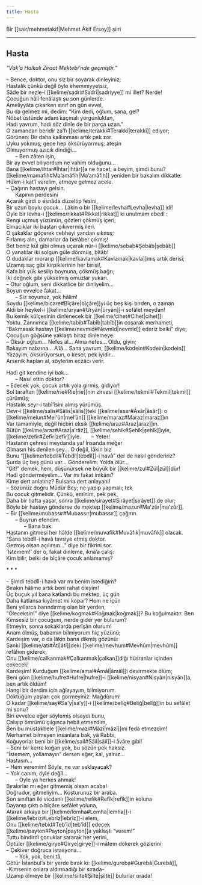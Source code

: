 ```yaml
---
title: Hasta
---
```


Bir [[sair/mehmetakif|Mehmet Âkif Ersoy]] şiiri

---

## Hasta
*“Vak’a Halkalı Ziraat Mektebi’nde geçmiştir.”*

– Bence, doktor, onu siz bir soyarak dinleyiniz;  
Hastalık çünkü değil öyle ehemmiyyetsiz,  
Sâde bir nezle-i [[kelime/sadri#Sadrî|sadriyye]] mi illet? Nerde!  
Çocuğun hâli fenâlaştı şu son günlerde.  
Ameliyyâta çıkarken sınıf on gün evvel,  
Bu da gelmez mi, dedim: “Kim dedi, oğlum, sana, gel?  
Nöbet üstünde adam kaçmalı yorgunluktan,  
Hadi yavrum, hadi söz dinle de bir parça uzan.”  
O zamandan beridir za’fı [[kelime/terakki#Terakkî|terakkî]] ediyor;  
Görünen: Bir daha kalkınması artık pek zor.  
Uyku yokmuş; gece hep öksürüyormuş; ateşin  
Olmuyormuş azıcık dindiği...  
      – Ben zâten işin,  
Bir ay evvel biliyordum ne vahim olduğunu...  
Bana [[kelime/ihtar#İhtar|ihtâr]]a ne hacet, a beyim, şimdi bunu?  
[[kelime/mamafih#Ma’amâfih|Ma’amâfih]] yeniden bir bakalım dikkatle:  
Hükm-i kat’î verelim, etmeye gelmez acele.  
– Çağırın hastayı gelsin.  
      Kapının perdesini  
Açarak girdi o esnâda düzeltip fesini,  
Bir uzun boylu çocuk... Lâkin o bir [[kelime/levha#Levha|levha]] idi!  
Öyle bir levha-i [[kelime/rikkat#Rikkat|rikkat]] ki unutmam ebedî :  
Rengi uçmuş yüzünün, gözleri çökmüş içeri;  
Elmacıklar iki baştan çıkıvermiş ileri.  
O şakaklar göçerek cebheyi yandan sıkmış;  
Fırlamış alnı, damarlar da berâber çıkmış!  
Bet beniz kül gibi olmuş uçarak nûr-i [[kelime/sebab#Şebâb|şebâb]]  
O yanaklar iki solgun güle dönmüş, bîtâb!  
O dudaklar morarıp [[kelime/kavlamak#Kavlamak|kavla]]mış artık derisi;  
Uzamış saç gibi kirpiklerinin her birisi!,  
Kafa bir yük kesilip boynuna, çökmüş bağrı;  
İki değnek gibi yükselmiş omuzlar yukarı.  
– Otur oğlum, seni dikkatlice bir dinliyelim...  
Soyun evvelce fakat...  
      – Siz soyunuz, yok hâlim!  
Soydu [[kelime/bicare#Bîçâre|bîçâre]]yi üç beş kişi birden, o zaman  
Aldı bir heykel-i [[kelime/uryan#Üryân|üryân]]-ı sefâlet meydan!  
Bu kemik külçesinin dinlenecek bir [[kelime/cihet#Cihet|cihet]]i  
Yoktu. Zannımca [[kelime/tabib#Tabîb|tabîb]]in coşarak merhameti,  
“Bakmasak hastayı [[kelime/nevmid#Nevmîd|nevmîd]] ederiz belki” diye;  
Çocuğun göğsüne yaklaştı biraz dinlemeye:  
– Öksür oğlum... Nefes al... Alma nefes... Oldu, giyin;  
Bakayım nabzına... A’lâ... Sana yavrum, [[kelime/kodein#Kodein|kodein]]  
Yazayım, öksürüyorsun, o keser, pek iyidir...  
Arsenik hapları al, söylerim eczâcı verir.

Hadi git kendine iyi bak...  
      – Nasıl ettin doktor?  
– Edecek yok, çocuk artık yola girmiş, gidiyor!  
Sol taraftan [[kelime/rie#Rie|rie]]nin zirvesi [[kelime/tekmil#Tekmil|tekmil]] çürümüş;  
Hastalık seyr-i tabî’îsini almış yürümüş.  
Devr-i [[kelime/salis#Sâlis|sâlis]]teki [[kelime/asar#Âsâr|âsâr]]ı o [[kelime/melun#Mel'ûn|mel’ûn]] [[kelime/maraz#Maraz|maraz]]ın  
Var tamamiyle, değil hiçbiri eksik [[kelime/araz#Araz|araz]]ın.  
Bütün [[kelime/araz#Araz|a’râz]], [[kelime/sehik#Şehîk|şehîk]]ıyle, [[kelime/zefir#Zefîr|zefîr]]iyle.
      – Yeter!  
Hastanın çehresi meydanda ya! İnsanda meğer  
Olmasın his denilen şey... O değil, lâkin biz  
Bunu “[[kelime/tebdil#Tebdîl|tebdîl]]-i havâ” der de nasıl göndeririz?  
Şurda üç beş günü var... Gönderelim: Yolda ölür...  
“Git!” demek, hem, düşünürsek ne büyük bir [[kelime/zul#Zül|zül]]dür!  
Hadi göndermeyelim... Var mı fakat imkânı?  
Kime dert anlatırız? Bulsana dert anlayanı!  
– Sözünüz doğru Müdür Bey; ne yapıp yapmalı; tek  
Bu çocuk gitmelidir. Çünkü, emînim, pek pek,  
Daha bir hafta yaşar, sonra [[kelime/sirayet#Sirâyet|sirâyet]] de olur;  
Böyle bir hastayı gönderse de mektep [[kelime/mazur#Ma'zûr|ma’zûr]].  
– Bir [[kelime/mubassır#Mubassır|mubassır]] çağırın.  
      – Buyrun efendim.  
            – Bana bak:  
Hastanın gitmesi her hâlde [[kelime/muvafik#Muvâfık|muvâfık]] olacak.  
“Sana tebdîl-i havâ tavsiye etmiş doktor.  
Gezmiş olsan açılırsın...” diye bir fikrini sor.  
‘İstemem!‘ der o, fakat dinleme, iknâ’a çalış:  
Kim bilir, belki de bîçâre çocuk anlamamış?

\* * *

– Şimdi tebdîl-i havâ var mı benim istediğim?  
Bırakın hâlime artık beni rahat öleyim!  
Üç buçuk yıl bana katlandı bu mektep, üç gün  
Daha katlansa kıyâmet mi kopar? Hem ne içün  
Beni yıllarca barındırmış olan bir yerden,  
“Öleceksin!” diye [[kelime/kogmak#Koğmak|koğmak]]? Bu koğulmaktır. Ben  
Kimsesiz bir çocuğum, nerde gider yer bulurum?  
Etmeyin, sonra sokaklarda perîşân olurum!  
Anam ölmüş, babamın bilmiyorum hiç yüzünü;  
Kardeşim var, o da lâkin bana dikmiş gözünü:  
Sanki [[kelime/ati#Âtî|âtî]]deki [[kelime/mevhum#Mevhûm|mevhûm]] refâhım giderek,  
Onu [[kelime/calkanmak#Çalkanmak|çalkan]]dığı hüsranlar içinden çekecek!  
Kardeşim! Kurduğum [[kelime/amal#Âmâl|âmâl]]i devirmekte ölüm;  
Beni göm [[kelime/hufre#Hufre|hufre]]-i [[kelime/nisyan#Nisyân|nisyân]]a, ben artık öldüm!  
Hangi bir derdim için ağlayayım, bilmiyorum.  
Döktüğüm yaşları çok görmeyiniz: Mağdûrum!  
O kadar [[kelime/say#Sa'y|sa’y]]-i [[kelime/belig#Beliğ|belîğ]]in bu sefâlet mi sonu?  
Biri evvelce eğer söylemiş olsaydı bunu,  
Çalışıp ömrümü çılgınca hebâ etmezdim,  
Ben bu müstakbele [[kelime/mazi#Mâzî|mâzî]]mi fedâ etmezdim!  
Merhamet bilmeyen insanlara bak, yâ Rabbi,  
Koğuyorlar beni bir [[kelime/sail#Sâil|sâil]]-i âvâre gibi!  
– Seni bir kerre koğan yok, bu sözün pek haksız.  
“İstemem, yollamayın” dersen eğer, kal, yalnız...  
Hastasın...  
– Hem veremim! Söyle, ne var saklayacak?  
– Yok canım, öyle değil...  
      – Öyle ya herkes ahmak!  
Bırakırlar mı eğer gitmemiş olsam acaba!  
Doğrudur, gitmeliyim... Koşturunuz bir araba.  
Son sınıftan iki vicdanlı [[kelime/refik#Refîk|refîk]]in koluna  
Dayanıp çıktı o bîçâre sefâlet yoluna,  
Atarak arkaya bir [[kelime/lemha#Lemha|lemha]]-i [[kelime/lebriz#Lebrîz|lebrîz]]-i elem,  
Onu [[kelime/tebid#Teb'îd|teb’îd]] edecek [[kelime/payton#Payton|payton]]a yaklaştı “verem!”  
Tuttu bindirdi çocuklar sararak her yerini,  
Öptüler [[kelime/girye#Girye|girye]]-i mâtem dökerek gözlerini:  
– Çekiver doğruca istasyona...  
      – Yok, yok, beni tâ,  
Götür İstanbul’a bir yerde bırak ki: [[kelime/gureba#Gurebâ|Gurebâ]],  
-Kimsenin onlara aldırmadığı bir sırada-  
Uzanıp ölmeye bir [[kelime/silte#Şilte|şilte]] bulurlar orada!